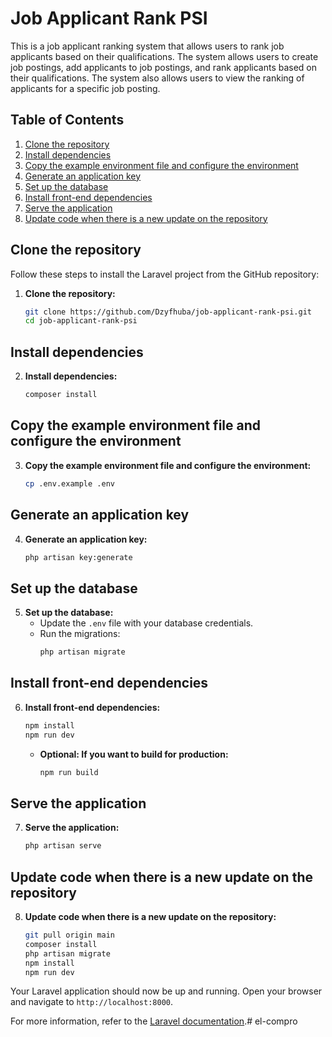 # Job Applicant Rank PSI  
This is a job applicant ranking system that allows users to rank job applicants based on their qualifications. The system allows users to create job postings, add applicants to job postings, and rank applicants based on their qualifications. The system also allows users to view the ranking of applicants for a specific job posting.

## Table of Contents
1. [Clone the repository](#clone-the-repository)
2. [Install dependencies](#install-dependencies)
3. [Copy the example environment file and configure the environment](#copy-the-example-environment-file-and-configure-the-environment)
4. [Generate an application key](#generate-an-application-key)
5. [Set up the database](#set-up-the-database)
6. [Install front-end dependencies](#install-front-end-dependencies)
7. [Serve the application](#serve-the-application)
8. [Update code when there is a new update on the repository](#update-code-when-there-is-a-new-update-on-the-repository)

## Clone the repository

Follow these steps to install the Laravel project from the GitHub repository:

1. **Clone the repository:**
    ```bash
    git clone https://github.com/Dzyfhuba/job-applicant-rank-psi.git
    cd job-applicant-rank-psi
    ```

## Install dependencies
2. **Install dependencies:**
    ```bash
    composer install
    ```

## Copy the example environment file and configure the environment
3. **Copy the example environment file and configure the environment:**
    ```bash
    cp .env.example .env
    ```

## Generate an application key
4. **Generate an application key:**
    ```bash
    php artisan key:generate
    ```

## Set up the database
5. **Set up the database:**
    - Update the `.env` file with your database credentials.
    - Run the migrations:
        ```bash
        php artisan migrate
        ```

## Install front-end dependencies
6. **Install front-end dependencies:**
    ```bash
    npm install
    npm run dev
    ```

    - **Optional: If you want to build for production:**
        ```bash
        npm run build
        ```

## Serve the application
7. **Serve the application:**
    ```bash
    php artisan serve
    ```

## Update code when there is a new update on the repository
8. **Update code when there is a new update on the repository:**
    ```bash
    git pull origin main
    composer install
    php artisan migrate
    npm install
    npm run dev
    ```

Your Laravel application should now be up and running. Open your browser and navigate to `http://localhost:8000`.

For more information, refer to the [Laravel documentation](https://laravel.com/docs).#   e l - c o m p r o  
 